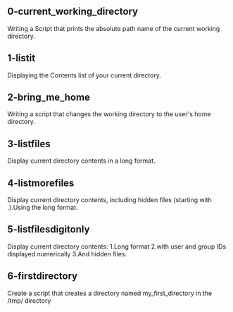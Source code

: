## 0-current_working_directory
Writing a Script that prints the absolute path name of the current working directory.
## 1-listit
Displaying the Contents list of your current directory.
## 2-bring_me_home
Writing a script that changes the working directory to the user's home directory.
## 3-listfiles
Display current directory contents in a long format.
## 4-listmorefiles
Display current directory contents, including hidden files (starting with .).Using the long format.
## 5-listfilesdigitonly
Display current directory contents: 1.Long format 2.with user and group IDs displayed numerically 3.And hidden files.
## 6-firstdirectory
Create a script that creates a directory named my_first_directory in the /tmp/ directory
